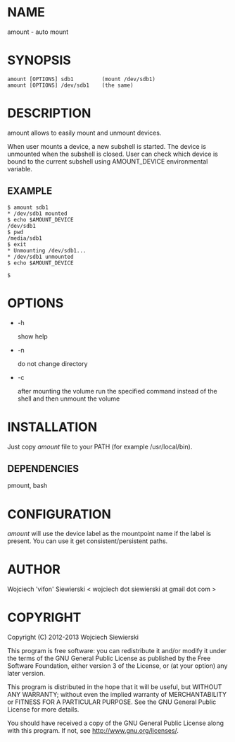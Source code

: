 NAME
====

amount - auto mount

SYNOPSIS
========

    amount [OPTIONS] sdb1         (mount /dev/sdb1)
    amount [OPTIONS] /dev/sdb1    (the same)

DESCRIPTION
===========

amount allows to easily mount and unmount devices.

When user mounts a device, a new subshell is started. The device is unmounted
when the subshell is closed. User can check which device is bound to the current
subshell using AMOUNT_DEVICE environmental variable.

EXAMPLE
-------

    $ amount sdb1
    * /dev/sdb1 mounted
    $ echo $AMOUNT_DEVICE
    /dev/sdb1
    $ pwd
    /media/sdb1
    $ exit
    * Unmounting /dev/sdb1...
    * /dev/sdb1 unmounted
    $ echo $AMOUNT_DEVICE

    $

OPTIONS
=======

* -h

    show help

* -n

    do not change directory

* -c <COMMAND>

    after mounting the volume run the specified command instead of the
    shell and then unmount the volume

INSTALLATION
============

Just copy _amount_ file to your PATH (for example /usr/local/bin).

DEPENDENCIES
------------

pmount, bash

CONFIGURATION
=============

_amount_ will use the device label as the mountpoint name if the label
is present. You can use it get consistent/persistent paths.

AUTHOR
======

Wojciech 'vifon' Siewierski < wojciech dot siewierski at gmail dot com >

COPYRIGHT
=========

Copyright (C) 2012-2013  Wojciech Siewierski

This program is free software: you can redistribute it and/or modify
it under the terms of the GNU General Public License as published by
the Free Software Foundation, either version 3 of the License, or
(at your option) any later version.

This program is distributed in the hope that it will be useful,
but WITHOUT ANY WARRANTY; without even the implied warranty of
MERCHANTABILITY or FITNESS FOR A PARTICULAR PURPOSE.  See the
GNU General Public License for more details.

You should have received a copy of the GNU General Public License
along with this program.  If not, see <http://www.gnu.org/licenses/>.
